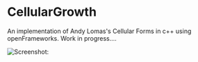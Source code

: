 # CellularGrowth
An implementation of Andy Lomas's Cellular Forms in c++ using openFrameworks. Work in progress....


![Screenshot:](https://github.com/sjenson/CellularGrowth/blob/master/resources/screenshot.png)
